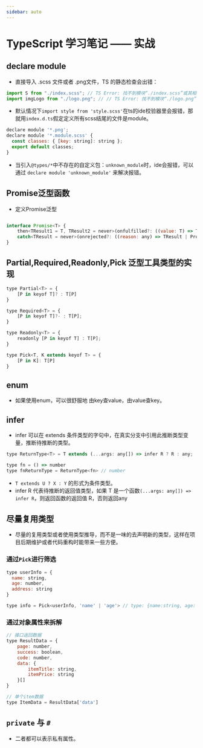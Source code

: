 ```yaml
---
sidebar: auto
---
```


# TypeScript 学习笔记 —— 实战

## declare module
* 直接导入 .scss 文件或者 .png文件，TS 的静态检查会出错：
```js
import S from "./index.scss"; // TS Error: 找不到模块“./index.scss”或其相应的类型声明
import imgLogo from "./logo.png"; // // TS Error: 找不到模块“./logo.png”或其相应的类型声明
```
* 默认情况下`import style from 'style.scss'`在ts的ide校验器里会报错，那就用`index.d.ts`假定定义所有scss结尾的文件是module。
```js
declare module '*.png';
declare module '*.module.scss' {
  const classes: { [key: string]: string };
  export default classes;
}
```
* 当引入`@types/*`中不存在的自定义包：`unknown_module`时，ide会报错，可以通过 `declare module 'unknown_module'` 来解决报错。


## Promise泛型函数
* 定义Promise泛型
```js

interface Promise<T> {
    then<TResult1 = T, TResult2 = never>(onfulfilled?: ((value: T) => TResult1 | PromiseLike<TResult1>) | undefined | null, onrejected?: ((reason: any) => TResult2 | PromiseLike<TResult2>) | undefined | null): Promise<TResult1 | TResult2>;
    catch<TResult = never>(onrejected?: ((reason: any) => TResult | PromiseLike<TResult>) | undefined | null): Promise<T | TResult>;
}
```

## Partial,Required,Readonly,Pick 泛型工具类型的实现
```js
type Partial<T> = {
	[P in keyof T]? : T[P]
}

type Required<T> = {
    [P in keyof T]?- : T[P]; 
}

type Readonly<T> = {
    readonly [P in keyof T] : T[P];
}

type Pick<T, K extends keyof T> = {
    [P in K]: T[P]
}
```

## enum
* 如果使用enum，可以很舒服地 由key查value，由value查key。

## infer
* infer 可以在 extends 条件类型的字句中，在真实分支中引用此推断类型变量，推断待推断的类型。
```js
type ReturnType<T> = T extends (...args: any[]) => infer R ? R : any;

type fn = () => number
type fnReturnType = ReturnType<fn> // number

```
* `T extends U ? X : Y` 的形式为条件类型。
* infer R 代表待推断的返回值类型，如果 T 是一个函数`(...args: any[]) => infer R`，则返回函数的返回值 R，否则返回any


## 尽量复用类型
* 尽量的复用类型或者使用类型推导，而不是一味的去声明新的类型，这样在项目后期维护或者代码重构时能带来一些方便。

### 通过`Pick`进行筛选
```js
type userInfo = {
  name: string,
  age: number,
  address: string
}

type info = Pick<userInfo, 'name' | 'age'> // type: {name:string, age: number}
```

### 通过对象属性来拆解
```js
// 接口返回数据
type ResultData = {
	page: number,
	success: boolean,
	code: number,
	data: {
		itemTitle: string,
		itemPrice: string
	}[]
}

// 单个item数据
type ItemData = ResultData['data']
```

## `private` 与 `#`
* 二者都可以表示私有属性。






